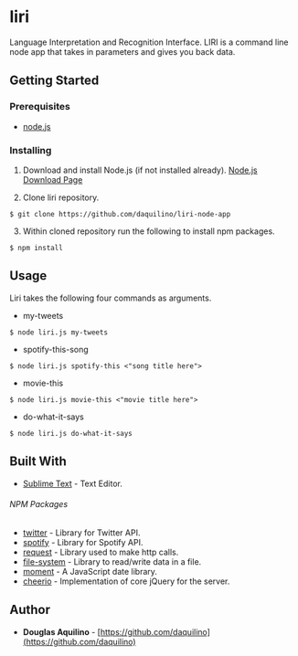 # liri

 Language Interpretation and Recognition Interface.  LIRI is a command line node app that takes in parameters and gives you back data. 

## Getting Started

### Prerequisites

* [node.js]() 



### Installing

1. Download and install Node.js (if not installed already). 
[Node.js Download Page](https://nodejs.org/en/download/)

2. Clone liri repository. 

```
$ git clone https://github.com/daquilino/liri-node-app
```

3. Within cloned repository run the following to install npm packages.

```
$ npm install
```
## Usage
Liri takes the following four commands as arguments.

* my-tweets
```
$ node liri.js my-tweets
```

* spotify-this-song
```
$ node liri.js spotify-this <"song title here">
```
* movie-this
```
$ node liri.js movie-this <"movie title here">
```
* do-what-it-says
```
$ node liri.js do-what-it-says
```


## Built With

* [Sublime Text](https://www.sublimetext.com/) - Text Editor.

###### NPM Packages
* [twitter](https://www.npmjs.com/package/twitter) - Library for Twitter API. 
* [spotify](https://www.npmjs.com/package/spotify)	- Library for Spotify API.
* [request](https://www.npmjs.com/package/request)	- Library used to make http calls.
* [file-system](https://www.npmjs.com/package/file-system)	- Library to read/write data in a file.
* [moment](https://www.npmjs.com/package/moment)	- A JavaScript date library.
* [cheerio](https://www.npmjs.com/package/cheerio) - Implementation of core jQuery for the server.



## Author

* **Douglas Aquilino** - [https://github.com/daquilino](https://github.com/daquilino)



